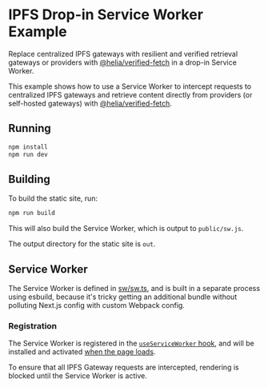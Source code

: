 # IPFS Drop-in Service Worker Example

Replace centralized IPFS gateways with resilient and verified retrieval gateways or providers with [@helia/verified-fetch](https://www.npmjs.com/package/@helia/verified-fetch) in a drop-in Service Worker.

This example shows how to use a Service Worker to intercept requests to centralized IPFS gateways and retrieve content directly from providers (or self-hosted gateways) with [@helia/verified-fetch](https://www.npmjs.com/package/@helia/verified-fetch).

## Running

```bash
npm install
npm run dev
```

## Building

To build the static site, run:

```bash
npm run build
```

This will also build the Service Worker, which is output to `public/sw.js`.

The output directory for the static site is `out`.

## Service Worker

The Service Worker is defined in [sw/sw.ts](sw/sw.ts), and is built in a separate process using esbuild, because it's tricky getting an additional bundle without polluting Next.js config with custom Webpack config.

### Registration

The Service Worker is registered in the [`useServiceWorker` hook](hooks/useServiceWorker.ts), and will be installed and activated [when the page loads](pages/_app.tsx).

To ensure that all IPFS Gateway requests are intercepted, rendering is blocked until the Service Worker is active.
